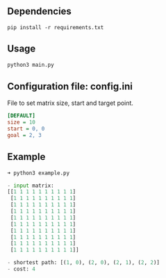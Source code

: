 ## Dependencies
```
pip install -r requirements.txt
```

## Usage
```python
python3 main.py
```

## Configuration file: config.ini
File to set matrix size, start and target point.
```ini
[DEFAULT]
size = 10
start = 0, 0
goal = 2, 3
```

## Example
```python
➜ python3 example.py                    

- input matrix: 
[[1 1 1 1 1 1 1 1 1 1]
 [1 1 1 1 1 1 1 1 1 1]
 [1 1 1 1 1 1 1 1 1 1]
 [1 1 1 1 1 1 1 1 1 1]
 [1 1 1 1 1 1 1 1 1 1]
 [1 1 1 1 1 1 1 1 1 1]
 [1 1 1 1 1 1 1 1 1 1]
 [1 1 1 1 1 1 1 1 1 1]
 [1 1 1 1 1 1 1 1 1 1]
 [1 1 1 1 1 1 1 1 1 1]]

- shortest path: [(1, 0), (2, 0), (2, 1), (2, 2)]
- cost: 4

```